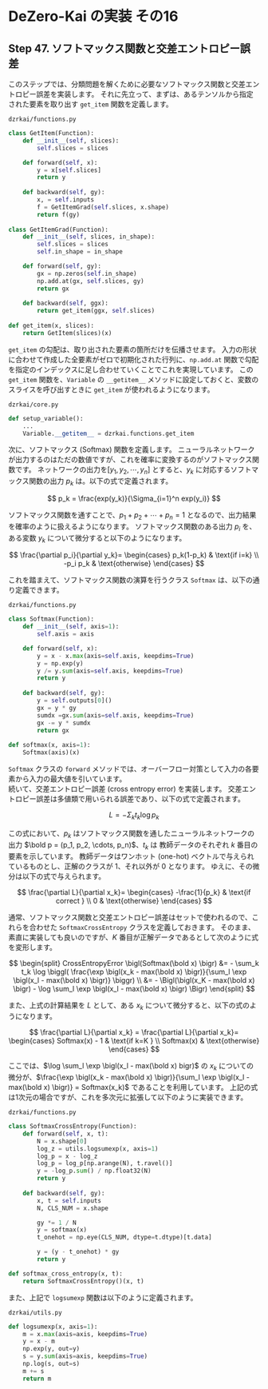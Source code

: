 # DeZero-Kai の実装 その16

## Step 47. ソフトマックス関数と交差エントロピー誤差
このステップでは、分類問題を解くために必要なソフトマックス関数と交差エントロピー誤差を実装します。
それに先立って、まずは、あるテンソルから指定された要素を取り出す ```get_item``` 関数を定義します。

```dzrkai/functions.py```
```python
class GetItem(Function):
    def __init__(self, slices):
        self.slices = slices

    def forward(self, x):
        y = x[self.slices]
        return y
    
    def backward(self, gy):
        x, = self.inputs
        f = GetItemGrad(self.slices, x.shape)
        return f(gy)
    
class GetItemGrad(Function):
    def __init__(self, slices, in_shape):
        self.slices = slices
        self.in_shape = in_shape

    def forward(self, gy):
        gx = np.zeros(self.in_shape)
        np.add.at(gx, self.slices, gy)
        return gx
    
    def backward(self, ggx):
        return get_item(ggx, self.slices)
    
def get_item(x, slices):
    return GetItem(slices)(x)
```

```get_item``` の勾配は、取り出された要素の箇所だけを伝播させます。
入力の形状に合わせて作成した全要素がゼロで初期化された行列に、```np.add.at``` 関数で勾配を指定のインデックスに足し合わせていくことでこれを実現しています。
この ```get_item``` 関数を、```Variable``` の ```__getitem__``` メソッドに設定しておくと、変数のスライスを呼び出すときに ```get_item``` が使われるようになります。

```dzrkai/core.py```
```python
def setup_variable():
    ...
    Variable.__getitem__ = dzrkai.functions.get_item
```

次に、ソフトマックス (Softmax) 関数を定義します。
ニューラルネットワークが出力するのはただの数値ですが、これを確率に変換するのがソフトマックス関数です。
ネットワークの出力を$[y_1, y_2, \cdots, y_n]$ とすると、$y_k$ に対応するソフトマックス関数の出力 $p_k$ は。以下の式で定義されます。

$$
p_k = \frac{exp(y_k)}{\Sigma_{i=1}^n exp(y_i)}
$$

ソフトマックス関数を通すことで、$p_1+p_2+\cdots+p_n=1$ となるので、出力結果を確率のように扱えるようになります。
ソフトマックス関数のある出力 $p_i$ を、ある変数 $y_k$ について微分すると以下のようになります。

$$
\frac{\partial p_i}{\partial y_k}=
\begin{cases}
    p_k(1-p_k) & \text{if i=k} \\
    -p_i p_k & \text{otherwise}
\end{cases}
$$

これを踏まえて、ソフトマックス関数の演算を行うクラス ```Softmax``` は、以下の通り定義できます。

```dzrkai/functions.py```
```python
class Softmax(Function):
    def __init__(self, axis=1):
        self.axis = axis

    def forward(self, x):
        y = x - x.max(axis=self.axis, keepdims=True)
        y = np.exp(y)
        y /= y.sum(axis=self.axis, keepdims=True)
        return y
    
    def backward(self, gy):
        y = self.outputs[0]()
        gx = y * gy
        sumdx =gx.sum(axis=self.axis, keepdims=True)
        gx -= y * sumdx
        return gx
    
def softmax(x, axis=1):
    Softmax(axis)(x)
```

```Softmax``` クラスの ```forward``` メソッドでは、オーバーフロー対策として入力の各要素から入力の最大値を引いています。  
続いて、交差エントロピー誤差 (cross entropy error) を実装します。
交差エントロピー誤差は多値類で用いられる誤差であり、以下の式で定義されます。

$$
L=-\Sigma_k t_k \log p_k
$$

この式において、$p_k$ はソフトマックス関数を通したニューラルネットワークの出力 $\bold p = (p_1, p_2, \cdots, p_n)$、$t_k$ は 教師データのそれぞれ $k$ 番目の要素を示しています。
教師データはワンホット (one-hot) ベクトルで与えられているものとし、正解のクラスが $1$、それ以外が $0$ となります。
ゆえに、その微分は以下の式で与えられます。

$$
\frac{\partial L}{\partial x_k}=
\begin{cases}
    -\frac{1}{p_k} & \text{if correct } \\
    0 & \text{otherwise}
\end{cases}
$$

通常、ソフトマックス関数と交差エントロピー誤差はセットで使われるので、これらを合わせた ```SoftmaxCrossEntropy``` クラスを定義しておきます。
そのまま、素直に実装しても良いのですが、$K$ 番目が正解データであるとして次のように式を変形します。

$$
\begin{split}
CrossEntropyError \bigl(Softmax(\bold x) \bigr) &= - \sum_k t_k \log \biggl( \frac{\exp \bigl(x_k - max(\bold x) \bigr)}{\sum_l \exp \bigl(x_l - max(\bold x) \bigr)} \biggr) \\
&= - \Bigl(\bigl(x_K - max(\bold x) \bigr) - \log \sum_l \exp \bigl(x_l - max(\bold x) \bigr) \Bigr)
\end{split}
$$

また、上式の計算結果を $L$ として、ある $x_k$ について微分すると、以下の式のようになります。

$$
\frac{\partial L}{\partial x_k} = 
\frac{\partial L}{\partial x_k}=
\begin{cases}
    Softmax(x) - 1 & \text{if k=K } \\
    Softmax(x) & \text{otherwise}
\end{cases}
$$

ここでは、$\log \sum_l \exp \bigl(x_l - max(\bold x) bigr)$ の $x_k$ についての微分が、$\frac{\exp \bigl(x_k - max(\bold x) \bigr)}{\sum_l \exp \bigl(x_l - max(\bold x) \bigr)} = Softmax(x_k)$ であることを利用しています。
上記の式は1次元の場合ですが、これを多次元に拡張して以下のように実装できます。


```dzrkai/functions.py```
```python
class SoftmaxCrossEntropy(Function):
    def forward(self, x, t):
        N = x.shape[0]
        log_z = utils.logsumexp(x, axis=1)
        log_p = x - log_z
        log_p = log_p[np.arange(N), t.ravel()]
        y = -log_p.sum() / np.float32(N)
        return y
    
    def backward(self, gy):
        x, t = self.inputs
        N, CLS_NUM = x.shape

        gy *= 1 / N
        y = softmax(x)
        t_onehot = np.eye(CLS_NUM, dtype=t.dtype)[t.data]

        y = (y - t_onehot) * gy
        return y

def softmax_cross_entropy(x, t):
    return SoftmaxCrossEntropy()(x, t)
```

また、上記で ```logsumexp``` 関数は以下のように定義されます。

```dzrkai/utils.py```
```python
def logsumexp(x, axis=1):
    m = x.max(axis=axis, keepdims=True)
    y = x - m
    np.exp(y, out=y)
    s = y.sum(axis=axis, keepdims=True)
    np.log(s, out=s)
    m += s
    return m
```